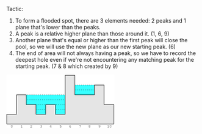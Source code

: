 Tactic:
1. To form a flooded spot, there are 3 elements needed: 2 peaks and 1 plane that's lower than the peaks.
2. A peak is a relative higher plane than those around it. (1, 6, 9)
3. Another plane that's equal or higher than the first peak will close the pool, so we will use the new plane as our new starting peak. (6)
4. The end of area will not always having a peak, so we have to record the deepest hole even if we're not encountering any matching peak for the starting peak. (7 & 8 which created by 9)<br />

![alt text](flood.png?raw=true)
